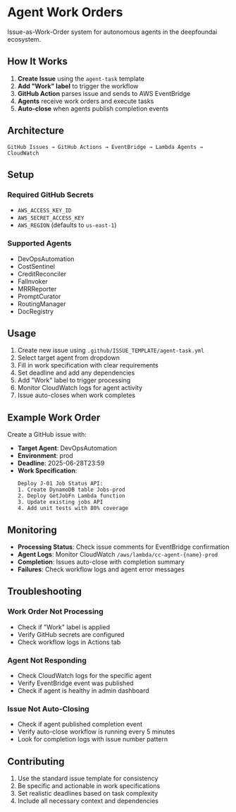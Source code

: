 # Agent Work Orders

Issue-as-Work-Order system for autonomous agents in the deepfoundai ecosystem.

## How It Works

1. **Create Issue** using the `agent-task` template
2. **Add "Work" label** to trigger the workflow
3. **GitHub Action** parses issue and sends to AWS EventBridge
4. **Agents** receive work orders and execute tasks
5. **Auto-close** when agents publish completion events

## Architecture

```
GitHub Issues → GitHub Actions → EventBridge → Lambda Agents → CloudWatch
```

## Setup

### Required GitHub Secrets

- `AWS_ACCESS_KEY_ID`
- `AWS_SECRET_ACCESS_KEY` 
- `AWS_REGION` (defaults to `us-east-1`)

### Supported Agents

- DevOpsAutomation
- CostSentinel
- CreditReconciler
- FalInvoker
- MRRReporter
- PromptCurator
- RoutingManager
- DocRegistry

## Usage

1. Create new issue using `.github/ISSUE_TEMPLATE/agent-task.yml`
2. Select target agent from dropdown
3. Fill in work specification with clear requirements
4. Set deadline and add any dependencies
5. Add "Work" label to trigger processing
6. Monitor CloudWatch logs for agent activity
7. Issue auto-closes when work completes

## Example Work Order

Create a GitHub issue with:

- **Target Agent**: DevOpsAutomation
- **Environment**: prod
- **Deadline**: 2025-06-28T23:59
- **Work Specification**: 
  ```
  Deploy J-01 Job Status API:
  1. Create DynamoDB table Jobs-prod
  2. Deploy GetJobFn Lambda function
  3. Update existing jobs API
  4. Add unit tests with 80% coverage
  ```

## Monitoring

- **Processing Status**: Check issue comments for EventBridge confirmation
- **Agent Logs**: Monitor CloudWatch `/aws/lambda/cc-agent-{name}-prod`
- **Completion**: Issues auto-close with completion summary
- **Failures**: Check workflow logs and agent error messages

## Troubleshooting

### Work Order Not Processing
- Check if "Work" label is applied
- Verify GitHub secrets are configured
- Check workflow logs in Actions tab

### Agent Not Responding
- Check CloudWatch logs for the specific agent
- Verify EventBridge event was published
- Check if agent is healthy in admin dashboard

### Issue Not Auto-Closing
- Check if agent published completion event
- Verify auto-close workflow is running every 5 minutes
- Look for completion logs with issue number pattern

## Contributing

1. Use the standard issue template for consistency
2. Be specific and actionable in work specifications
3. Set realistic deadlines based on task complexity
4. Include all necessary context and dependencies
